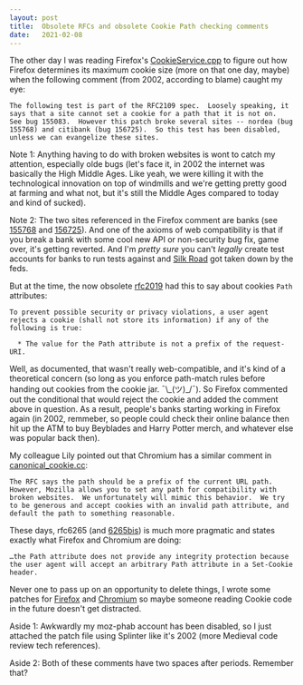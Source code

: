 ```yaml
---
layout: post
title:  Obsolete RFCs and obsolete Cookie Path checking comments
date:   2021-02-08
---
```


The other day I was reading Firefox's [CookieService.cpp][cs] to figure out how Firefox determines its maximum cookie size (more on that one day, maybe) when the following comment (from 2002, according to blame) caught my eye:

```
The following test is part of the RFC2109 spec.  Loosely speaking, it says that a site cannot set a cookie for a path that it is not on.  See bug 155083.  However this patch broke several sites -- nordea (bug 155768) and citibank (bug 156725).  So this test has been disabled, unless we can evangelize these sites.
```

Note 1: Anything having to do with broken websites is wont to catch my attention, especially olde bugs (let's face it, in 2002 the internet was basically the High Middle Ages. Like yeah, we were killing it with the technological innovation on top of windmills and we're getting pretty good at farming and what not, but it's still the Middle Ages compared to today and kind of sucked).

Note 2: The two sites referenced in the Firefox comment are banks (see [155768][155768] and [156725][156725]). And one of the axioms of web compatibility is that if you break a bank with some cool new API or non-security bug fix, game over, it's getting reverted. And I'm *pretty sure* you can't _legally_ create test accounts for banks to run tests against and [Silk Road][sr] got taken down by the feds.

But at the time, the now obsolete [rfc2019][r] had this to say about cookies `Path` attributes:

```
To prevent possible security or privacy violations, a user agent rejects a cookie (shall not store its information) if any of the following is true:

  * The value for the Path attribute is not a prefix of the request-URI.
```

Well, as documented, that wasn't really web-compatible, and it's kind of a theoretical concern (so long as you enforce path-match rules before handing out cookies from the cookie jar. ¯\\\_(ツ)_/¯). So Firefox commented out the conditional that would reject the cookie and added the comment above in question. As a result, people's banks starting working in Firefox again (in 2002, remmeber, so people could check their online balance then hit up the ATM to buy Beyblades and Harry Potter merch, and whatever else was popular back then).

My colleague Lily pointed out that Chromium has a similar comment in [canonical_cookie.cc][cc]:

```
The RFC says the path should be a prefix of the current URL path. However, Mozilla allows you to set any path for compatibility with broken websites.  We unfortunately will mimic this behavior.  We try to be generous and accept cookies with an invalid path attribute, and default the path to something reasonable.
```

These days, rfc6265 (and [6265bis][6265]) is much more pragmatic and states exactly what Firefox and Chromium are doing:

```
…the Path attribute does not provide any integrity protection because the user agent will accept an arbitrary Path attribute in a Set-Cookie header.
```

Never one to pass up on an opportunity to delete things, I wrote some patches for [Firefox][bz] and [Chromium][cr] so maybe someone reading Cookie code in the future doesn't get distracted.

Aside 1: Awkwardly my moz-phab account has been disabled, so I just attached the patch file using Splinter like it's 2002 (more Medieval code review tech references).

Aside 2: Both of these comments have two spaces after periods. Remember that?

[bz]: https://bugzilla.mozilla.org/show_bug.cgi?id=1691113
[cr]: https://bugs.chromium.org/p/chromium/issues/detail?id=1175151
[r]: https://tools.ietf.org/html/rfc2109
[6265]: https://tools.ietf.org/html/draft-ietf-httpbis-rfc6265bis-07
[cs]: https://searchfox.org/mozilla-central/source/netwerk/cookie/CookieService.cpp
[155768]: https://bugzilla.mozilla.org/show_bug.cgi?id=155768
[156725]: https://bugzilla.mozilla.org/show_bug.cgi?id=156725
[cc]: https://source.chromium.org/chromium/chromium/src/+/master:net/cookies/canonical_cookie.cc
[sr]: https://en.wikipedia.org/wiki/Silk_Road_(marketplace)
